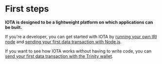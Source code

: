 # First steps

**IOTA is designed to be a lightweight platform on which applications can be built.**

If you're a developer, you can get started with IOTA by [running your own IRI node](tutorials/run-your-own-iri-node.md) and [sending your first data transaction with Node.js](tutorials/send-your-first-data-transaction-with-nodejs.md).

If you want to see how IOTA works without having to write code, you can [send your first data transaction with the Trinity wallet](tutorials/send-your-first-data-transaction-with-the-trinity-wallet.md).